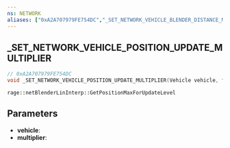 ```yaml
---
ns: NETWORK
aliases: ["0xA2A707979FE754DC","_SET_NETWORK_VEHICLE_BLENDER_DISTANCE_MULTIPLIER"]
---
```

## _SET_NETWORK_VEHICLE_POSITION_UPDATE_MULTIPLIER

```c
// 0xA2A707979FE754DC
void _SET_NETWORK_VEHICLE_POSITION_UPDATE_MULTIPLIER(Vehicle vehicle, float multiplier);
```

```
rage::netBlenderLinInterp::GetPositionMaxForUpdateLevel
```

## Parameters
* **vehicle**: 
* **multiplier**: 

